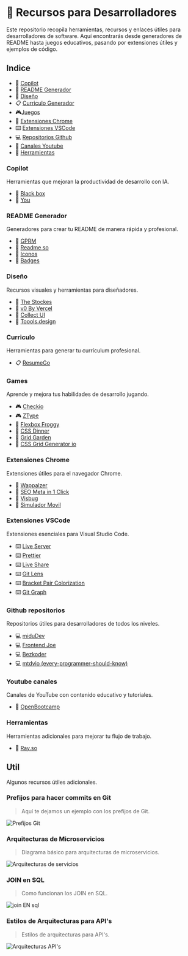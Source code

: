 # :rocket: Recursos para Desarrolladores

Este repositorio recopila herramientas, recursos y enlaces útiles para desarrolladores de software. Aquí encontrarás desde generadores de README hasta juegos educativos, pasando por extensiones útiles y ejemplos de código.

## Indice

- :rocket: [Copilot](#copilot)
- :page_facing_up: [README Generador](#readme)
- :art: [Diseño](#design)
- :clipboard: [Curriculo Generador](#curriculum)
- :video_game:[Juegos](#games)
- :toolbox: [Extensiones Chrome](#chrome)
- :keyboard: [Extensiones VSCode](#vscode)
- :computer: [Repositorios Github](#github)
- :movie_camera: [Canales Youtube](#youtube)
- :hammer: [Herramientas](#tools)


### Copilot <a name="copilot"></a>

Herramientas que mejoran la productividad de desarrollo con IA.

- :rocket: [Black box](https://www.blackbox.ai/)
- :rocket: [You](https://you.com/)

### README Generador <a name="readme"></a>

Generadores para crear tu README de manera rápida y profesional.

- :page_facing_up: [GPRM](https://gprm.itsvg.in/)
- :page_facing_up: [Readme so](https://readme.so/es)
- :page_facing_up: [Iconos](https://github.com/ikatyang/emoji-cheat-sheet)
- :page_facing_up: [Badges](https://github.com/inttter/md-badges)

### Diseño <a name="dsign"></a>

Recursos visuales y herramientas para diseñadores.

- :art: [The Stockes](https://thestocks.im/)
- :art: [v0 By Vercel](https://v0.dev/)
- :art: [Collect UI](https://collectui.com/designs)
- :art: [Toools.design](https://www.toools.design/)

### Curriculo <a name="curriculum"></a>

Herramientas para generar tu currículum profesional.

- :clipboard: [ResumeGo](https://www.resumego.net/resume-checker/)

### Games <a name="games"></a>

Aprende y mejora tus habilidades de desarrollo jugando.

- :video_game: [Checkio](https://checkio.org/)
- :video_game: [ZType](https://www.typing.com/es/student/game/ztype)
- :apple: [Flexbox Froggy](https://flexboxfroggy.com/#es)
- :apple: [CSS Dinner](https://flukeout.github.io/)
- :apple: [Grid Garden](https://cssgridgarden.com/#es)
- :apple: [CSS Grid Generator io](https://cssgridgenerator.io/)

### Extensiones Chrome <a name="chrome"></a>

Extensiones útiles para el navegador Chrome.

- :toolbox: [Wappalzer](https://www.wappalyzer.com/)
- :toolbox: [SEO Meta in 1 Click](https://seo-extension.com/)
- :toolbox: [Visbug](https://visbug.web.app/)
- :toolbox: [Simulador Movil](https://www.webmobilefirst.com/es/)

### Extensiones VSCode <a name="vscode"></a>

Extensiones esenciales para Visual Studio Code.

- :keyboard: [Live Server](https://marketplace.visualstudio.com/items?itemName=ritwickdey.LiveServer)
- :keyboard: [Prettier](https://marketplace.visualstudio.com/items?itemName=esbenp.prettier-vscode)
- :keyboard: [Live Share](https://code.visualstudio.com/learn/collaboration/live-share)
- :keyboard: [Git Lens](https://marketplace.visualstudio.com/items?itemName=eamodio.gitlens)
- :keyboard: [Bracket Pair Colorization](https://code.visualstudio.com/blogs/2021/09/29/bracket-pair-colorization)
- :keyboard: [Git Graph](https://marketplace.visualstudio.com/items?itemName=mhutchie.git-graph)

### Github repositorios <a name="github"></a>

Repositorios útiles para desarrolladores de todos los niveles.

- :computer: [miduDev](https://github.com/midudev)
- :computer: [Frontend Joe](https://github.com/frontend-joe)
- :computer: [Bezkoder](https://github.com/bezkoder)
- :computer: [mtdvio (every-programmer-should-know)](https://github.com/mtdvio/every-programmer-should-know)

### Youtube canales <a name="youtube"></a>

Canales de YouTube con contenido educativo y tutoriales.

- :movie_camera: [OpenBootcamp](https://www.youtube.com/@OpenBootcamp/playlists)

### Herramientas <a name="tools"></a>

Herramientas adicionales para mejorar tu flujo de trabajo.

- :hammer: [Ray.so](https://www.ray.so/)

## Util

Algunos recursos útiles adicionales.

### Prefijos para hacer commits en Git

> Aquí te dejamos un ejemplo con los prefijos de Git.

![Prefijos Git](./utils/git_prefijos.jpeg)

### Arquitecturas de Microservicios

> Diagrama básico para arquitecturas de microservicios.

![Arquitecturas de servicios](./utils/services_architecture.gif)

### JOIN en SQL

> Como funcionan los JOIN en SQL.

![join EN sql](./utils/SQL_%20join.jpg)

### Estilos de Arquitecturas para API's

> Estilos de arquitecturas para API's.

![Arquitecturas API's](./utils/API_architecture_styles.gif)